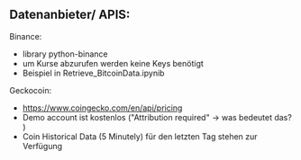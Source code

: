 Datenanbieter/ APIS:
-----------------------

Binance:
  - library python-binance
  - um Kurse abzurufen werden keine Keys benötigt
  - Beispiel in Retrieve_BitcoinData.ipynib

Geckocoin:
  - https://www.coingecko.com/en/api/pricing
  - Demo account ist kostenlos ("Attribution required" -> was bedeutet das? )
  - Coin Historical Data (5 Minutely) für den letzten Tag stehen zur Verfügung
